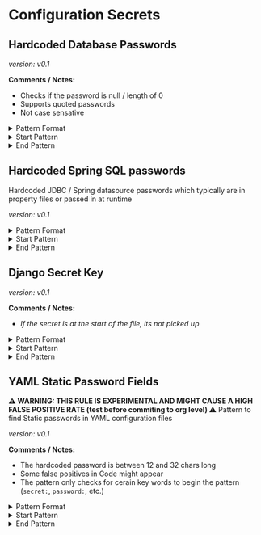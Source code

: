 <!-- WARNING: This README is generated automatically
-->
# Configuration Secrets

## Hardcoded Database Passwords



*version: v0.1*

**Comments / Notes:**

- Checks if the password is null / length of 0
- Supports quoted passwords
- Not case sensative


<details>
<summary>Pattern Format</summary>
<p>

```regex
[a-zA-Z0-9!$%&*+?^_`{|}~-]{1,}
```

</p>
</details>

<details>
<summary>Start Pattern</summary>
<p>

```regex
[^0-9A-Za-z](?i)(postgres|mysql|mysql_root)_password(\s+|)(=|:)(\s+|)('|"|)
```

</p>
</details><details>
<summary>End Pattern</summary>
<p>

```regex
\z|[^a-zA-Z0-9!$%&*+?^_`{}|~-]|'|"
```

</p>
</details>

## Hardcoded Spring SQL passwords


Hardcoded JDBC / Spring datasource passwords which typically are in property files or passed in at runtime

*version: v0.1*



<details>
<summary>Pattern Format</summary>
<p>

```regex
[a-zA-Z0-9!$%&*+?^_`{|}~-]+
```

</p>
</details>

<details>
<summary>Start Pattern</summary>
<p>

```regex
[^0-9A-Za-z](spring.datasource.password|jdbc.password)(\s+|)=(\s+|)
```

</p>
</details><details>
<summary>End Pattern</summary>
<p>

```regex
\z|[^0-9A-Za-z]|'
```

</p>
</details>

## Django Secret Key



*version: v0.1*

**Comments / Notes:**

- _If the secret is at the start of the file, its not picked up_


<details>
<summary>Pattern Format</summary>
<p>

```regex
[^\s"'(${{)][a-zA-Z0-9!.,$%&*+?^_`{|}()~-]*
```

</p>
</details>

<details>
<summary>Start Pattern</summary>
<p>

```regex
[^0-9A-Za-z](SECRET_KEY)(\s+|)=(\s+|)("|')
```

</p>
</details><details>
<summary>End Pattern</summary>
<p>

```regex
\z|[^a-zA-Z0-9\s!.,$%&*+?^_`{|}()~-]|'|"
```

</p>
</details>

## YAML Static Password Fields

**⚠️ WARNING: THIS RULE IS EXPERIMENTAL AND MIGHT CAUSE A HIGH FALSE POSITIVE RATE (test before commiting to org level) ⚠️**
Pattern to find Static passwords in YAML configuration files

*version: v0.1*

**Comments / Notes:**

- The hardcoded password is between 12 and 32 chars long
- Some false positives in Code might appear
- The pattern only checks for cerain key words to begin the pattern (`secret:`, `password:`, etc.)


<details>
<summary>Pattern Format</summary>
<p>

```regex
[a-zA-Z0-9%!#$%&*+=?^_-{|}~\.,]{12,32}
```

</p>
</details>

<details>
<summary>Start Pattern</summary>
<p>

```regex
[^0-9A-Za-z](\s+|)(secret|service_pass(wd|word|code|phrase)|pass(wd|word|code|phrase)|key)(\s+|):(\s+|)
```

</p>
</details><details>
<summary>End Pattern</summary>
<p>

```regex
[^0-9A-Za-z'"\(\)]|\z
```

</p>
</details>
